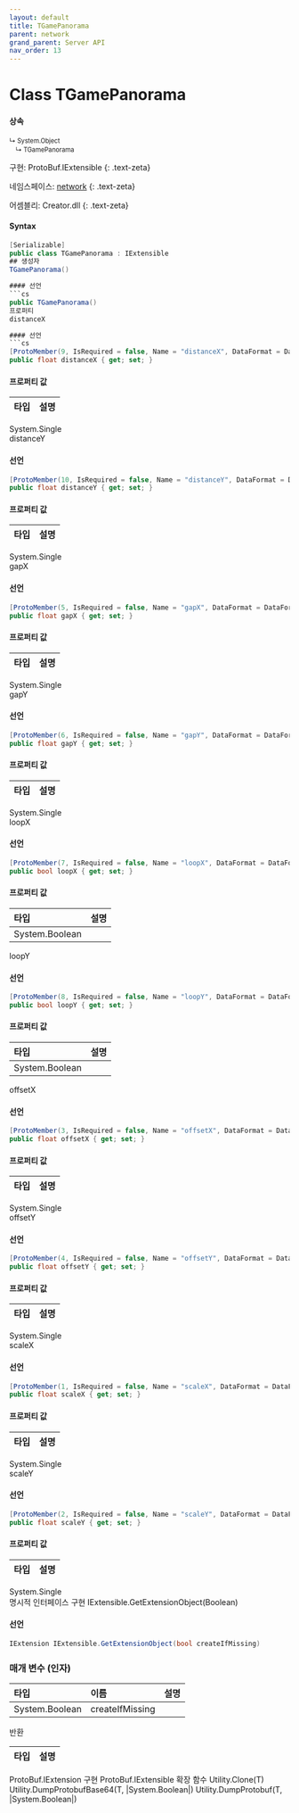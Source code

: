 ```yaml
---
layout: default
title: TGamePanorama
parent: network
grand_parent: Server API
nav_order: 13
---
```


# Class TGamePanorama

#### 상속
<div class="code-example" markdown="1" style = "font-size:0.8em;">
↳ System.Object<br/>
　↳ TGamePanorama
</div>

구현: ProtoBuf.IExtensible
{: .text-zeta}

네임스페이스: [network](../)
{: .text-zeta}

어셈블리: Creator.dll
{: .text-zeta}

#### Syntax
```cs
[Serializable]
public class TGamePanorama : IExtensible
## 생성자
TGamePanorama()

#### 선언
```cs
public TGamePanorama()
프로퍼티
distanceX

#### 선언
```cs
[ProtoMember(9, IsRequired = false, Name = "distanceX", DataFormat = DataFormat.FixedSize)]
public float distanceX { get; set; }
```
#### 프로퍼티 값

|타입|설명|
|:-|:-|
System.Single	
distanceY

#### 선언
```cs
[ProtoMember(10, IsRequired = false, Name = "distanceY", DataFormat = DataFormat.FixedSize)]
public float distanceY { get; set; }
```
#### 프로퍼티 값

|타입|설명|
|:-|:-|
System.Single	
gapX

#### 선언
```cs
[ProtoMember(5, IsRequired = false, Name = "gapX", DataFormat = DataFormat.FixedSize)]
public float gapX { get; set; }
```
#### 프로퍼티 값

|타입|설명|
|:-|:-|
System.Single	
gapY

#### 선언
```cs
[ProtoMember(6, IsRequired = false, Name = "gapY", DataFormat = DataFormat.FixedSize)]
public float gapY { get; set; }
```
#### 프로퍼티 값

|타입|설명|
|:-|:-|
System.Single	
loopX

#### 선언
```cs
[ProtoMember(7, IsRequired = false, Name = "loopX", DataFormat = DataFormat.Default)]
public bool loopX { get; set; }
```
#### 프로퍼티 값

|타입|설명|
|:-|:-|
|System.Boolean|	
loopY

#### 선언
```cs
[ProtoMember(8, IsRequired = false, Name = "loopY", DataFormat = DataFormat.Default)]
public bool loopY { get; set; }
```
#### 프로퍼티 값

|타입|설명|
|:-|:-|
|System.Boolean|	
offsetX

#### 선언
```cs
[ProtoMember(3, IsRequired = false, Name = "offsetX", DataFormat = DataFormat.FixedSize)]
public float offsetX { get; set; }
```
#### 프로퍼티 값

|타입|설명|
|:-|:-|
System.Single	
offsetY

#### 선언
```cs
[ProtoMember(4, IsRequired = false, Name = "offsetY", DataFormat = DataFormat.FixedSize)]
public float offsetY { get; set; }
```
#### 프로퍼티 값

|타입|설명|
|:-|:-|
System.Single	
scaleX

#### 선언
```cs
[ProtoMember(1, IsRequired = false, Name = "scaleX", DataFormat = DataFormat.FixedSize)]
public float scaleX { get; set; }
```
#### 프로퍼티 값

|타입|설명|
|:-|:-|
System.Single	
scaleY

#### 선언
```cs
[ProtoMember(2, IsRequired = false, Name = "scaleY", DataFormat = DataFormat.FixedSize)]
public float scaleY { get; set; }
```
#### 프로퍼티 값

|타입|설명|
|:-|:-|
System.Single	
명시적 인터페이스 구현
IExtensible.GetExtensionObject(Boolean)

#### 선언
```cs
IExtension IExtensible.GetExtensionObject(bool createIfMissing)
```
### 매개 변수 (인자)
|타입|이름|설명|
|:-|:-|:-|
|System.Boolean|	createIfMissing	
반환

|타입|설명|
|:-|:-|
ProtoBuf.IExtension	
구현
ProtoBuf.IExtensible
확장 함수
Utility.Clone<T>(T)
Utility.DumpProtobufBase64<T>(T, |System.Boolean|)
Utility.DumpProtobuf<T>(T, |System.Boolean|)